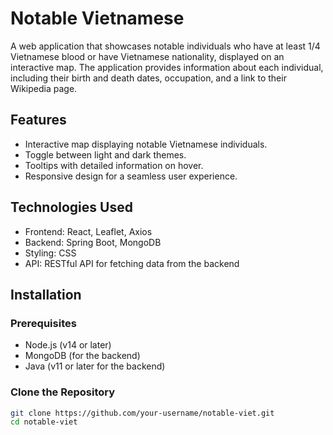 # Notable Vietnamese

A web application that showcases notable individuals who have at least 1/4 Vietnamese blood or have Vietnamese nationality, displayed on an interactive map. 
The application provides information about each individual, including their birth and death dates, occupation, and a link to their Wikipedia page.

## Features

- Interactive map displaying notable Vietnamese individuals.
- Toggle between light and dark themes.
- Tooltips with detailed information on hover.
- Responsive design for a seamless user experience.

## Technologies Used

- Frontend: React, Leaflet, Axios
- Backend: Spring Boot, MongoDB
- Styling: CSS
- API: RESTful API for fetching data from the backend

## Installation

### Prerequisites

- Node.js (v14 or later)
- MongoDB (for the backend)
- Java (v11 or later for the backend)

### Clone the Repository

```bash
git clone https://github.com/your-username/notable-viet.git
cd notable-viet
